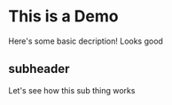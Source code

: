 # This is a Demo

Here's some basic decription!
Looks good
## subheader

Let's see how this sub thing works